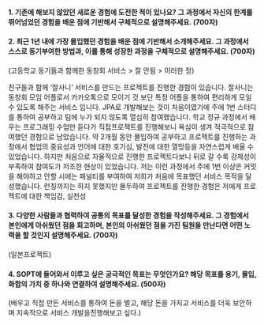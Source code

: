 
#### 1. 기존에 해보지 않았던 새로운 경험에 도전한 적이 있나요? 그 과정에서 자신의 한계를 뛰어넘었던 경험을 배운 점에 기반해서 구체적으로 설명해주세요. (700자)


#### 2. 최근 1년 내에 가장 몰입했던 경험을 배운 점에 기반해서 소개해주세요. 그 과정에서 스스로 동기부여한 방법과, 이를 통해 성장한 과정을 구체적으로 설명해주세요. (700자)
(고등학교 동기들과 함께한 동창회 서비스 > 잘 안됨 > 이러한 정)


친구들과 함께 ‘잘사니’ 서비스를 만드는 프로젝트를 진행한 경험이 있습니다. 잘사니는 동창회 모임 어플로서 카카오톡으로 모이기 것 보단 특정 어플을 통하여 편리하게 모일 수 있도록 해주는 서비스 입니다. JPA로 개발해보는 것이 처음이였기에 주에 1번 스터디를 통하여 공부하고 팀에 누가 되지 않도록 열심히 참여했습니다. 학교 정규 과정에서 배우는 프로그래밍 수업만 듣다가 직접프로젝트를 진행해보니 욕심이 생겨 적극적으로 참여했던 경험으로 남았습니다.  약 2개월 동안 몰입하여 공부하고 프로젝트를 진행하는 과정에서 협업의 중요성과 언어에 대한 호기심, 발전에 대한 열망등을 자연스럽게 배울 수 있었습니다. 
하지만 처음으로 자율적으로 진행한 프로젝트다보니 뒤로 갈 수록 강제성이 부족하여 참여도가 저조한 현상이 있었습니다. 저는 이런 과정에서 주에 1번 이상은 커밋을 해야하고 안할 시에는 패널티를 부여하여 저희가 처음에 목표했던 서비스 목적을 달성했습니다. 런칭까지는 하지 못했지만 몰두하여 프로젝트를 진행한 경험은 저에게 프로젝트에 대한 책임감, 실천성

#### 3. 다양한 사람들과 협력하여 공통의 목표를 달성한 경험을 작성해주세요. 그 경험에서 본인에게 아쉬웠던 점을 회고하며, 본인의 아쉬웠던 점을 가진 팀원을 만난다면 어떤 노력을 할 것인지 설명해주세요. (700자)
(일본프로젝트)

#### 4. SOPT에 들어와서 이루고 싶은 궁극적인 목표는 무엇인가요? 해당 목표를 용기, 몰입, 화합의 가치 중 하나와 연결하여 설명해주세요. (500자)
(배우고 직접 만든 서비스를 통하여 돈을 벌고, 해당 돈을 가지고 서비스를 더욱 보안하며 지속적으로 서비스 개발을진행해보고 싶다.)